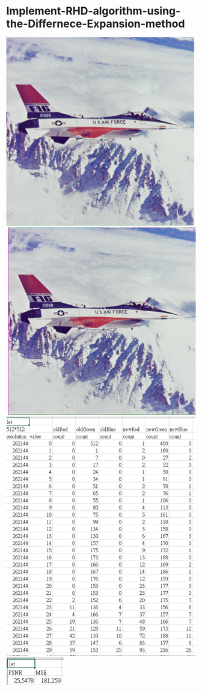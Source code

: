 # Implement-RHD-algorithm-using-the-Differnece-Expansion-method
![image](https://github.com/KaunLin/Implement-RHD-algorithm-using-the-Differnece-Expansion-method/blob/main/S-1.PNG)
![image](https://github.com/KaunLin/Implement-RHD-algorithm-using-the-Differnece-Expansion-method/blob/main/S-2.PNG)
![image](https://github.com/KaunLin/Implement-RHD-algorithm-using-the-Differnece-Expansion-method/blob/main/S-3.PNG)
![image](https://github.com/KaunLin/Implement-RHD-algorithm-using-the-Differnece-Expansion-method/blob/main/S-4.PNG)

